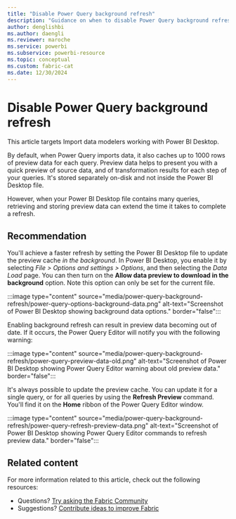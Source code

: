 ```yaml
---
title: "Disable Power Query background refresh"
description: "Guidance on when to disable Power Query background refresh."
author: denglishbi
ms.author: daengli
ms.reviewer: maroche
ms.service: powerbi
ms.subservice: powerbi-resource
ms.topic: conceptual
ms.custom: fabric-cat
ms.date: 12/30/2024
---
```


# Disable Power Query background refresh

This article targets Import data modelers working with Power BI Desktop.

By default, when Power Query imports data, it also caches up to 1000 rows of preview data for each query. Preview data helps to present you with a quick preview of source data, and of transformation results for each step of your queries. It's stored separately on-disk and not inside the Power BI Desktop file.

However, when your Power BI Desktop file contains many queries, retrieving and storing preview data can extend the time it takes to complete a refresh.

## Recommendation

You'll achieve a faster refresh by setting the Power BI Desktop file to update the preview cache _in the background_. In Power BI Desktop, you enable it by selecting _File > Options and settings > Options_, and then selecting the _Data Load_ page. You can then turn on the **Allow data preview to download in the background** option. Note this option can only be set for the current file.

:::image type="content" source="media/power-query-background-refresh/power-query-options-background-data.png" alt-text="Screenshot of Power BI Desktop showing background data options." border="false":::

Enabling background refresh can result in preview data becoming out of date. If it occurs, the Power Query Editor will notify you with the following warning:

:::image type="content" source="media/power-query-background-refresh/power-query-preview-data-old.png" alt-text="Screenshot of Power BI Desktop showing Power Query Editor warning about old preview data." border="false":::

It's always possible to update the preview cache. You can update it for a single query, or for all queries by using the **Refresh Preview** command. You'll find it on the **Home** ribbon of the Power Query Editor window.

:::image type="content" source="media/power-query-background-refresh/power-query-refresh-preview-data.png" alt-text="Screenshot of Power BI Desktop showing Power Query Editor commands to refresh preview data." border="false":::

## Related content

For more information related to this article, check out the following resources:

- Questions? [Try asking the Fabric Community](https://community.fabric.microsoft.com/)
- Suggestions? [Contribute ideas to improve Fabric](https://ideas.fabric.microsoft.com/)
